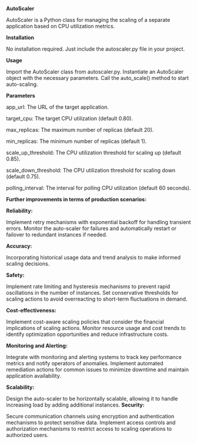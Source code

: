 **AutoScaler**

AutoScaler is a Python class for managing the scaling of a separate application based on CPU utilization metrics.

**Installation**

No installation required. Just include the autoscaler.py file in your project.

**Usage**

Import the AutoScaler class from autoscaler.py.
Instantiate an AutoScaler object with the necessary parameters.
Call the auto_scale() method to start auto-scaling.

**Parameters**

app_url: The URL of the target application.

target_cpu: The target CPU utilization (default 0.80).

max_replicas: The maximum number of replicas (default 20).

min_replicas: The minimum number of replicas (default 1).

scale_up_threshold: The CPU utilization threshold for scaling up (default 0.85).

scale_down_threshold: The CPU utilization threshold for scaling down (default 0.75).

polling_interval: The interval for polling CPU utilization (default 60 seconds).


**Further improvements in terms of production scenarios:**

**Reliability:**

Implement retry mechanisms with exponential backoff for handling transient errors.
Monitor the auto-scaler for failures and automatically restart or failover to redundant instances if needed.

**Accuracy:**

Incorporating historical usage data and trend analysis to make informed scaling decisions.

**Safety:**

Implement rate limiting and hysteresis mechanisms to prevent rapid oscillations in the number of instances.
Set conservative thresholds for scaling actions to avoid overreacting to short-term fluctuations in demand.

**Cost-effectiveness:**

Implement cost-aware scaling policies that consider the financial implications of scaling actions.
Monitor resource usage and cost trends to identify optimization opportunities and reduce infrastructure costs.

**Monitoring and Alerting:**

Integrate with monitoring and alerting systems to track key performance metrics and notify operators of anomalies.
Implement automated remediation actions for common issues to minimize downtime and maintain application availability.

**Scalability:**

Design the auto-scaler to be horizontally scalable, allowing it to handle increasing load by adding additional instances.
**Security:**

Secure communication channels using encryption and authentication mechanisms to protect sensitive data.
Implement access controls and authorization mechanisms to restrict access to scaling operations to authorized users.
